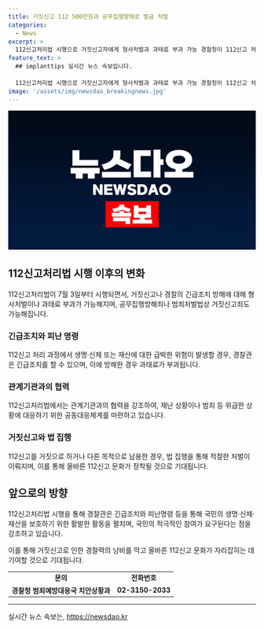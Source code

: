 ```yaml
---
title: 거짓신고 112 500만원과 공무집행방해로 벌금 처벌
categories:
  - News
excerpt: >
  112신고처리법 시행으로 거짓신고자에게 형사처벌과 과태료 부과 가능 경찰청이 112신고 처리법 시행을 앞두고 112에 거짓신고를 적발하면 공무집행방해죄나 과태료가 부과될 수 있다고 밝혔다. 112신고 처리 과정에서 생명·신체·재산에 대한 급박한 위해 발생 시 긴급조치 가능하며, 112신고에 대한 법적 기반을 마련했다. 또한 관계기관 간 공동대응·협력 규정을 갖췄으며, 거짓신고자에게 최대 500만 원의 과태료 부과 가능하다. 실제적인 법 집행을 통해 국민의 안전을 최우선하며, 적극적인 관심과 협조를 당부했다.
feature_text: >
  ## implanttips 실시간 뉴스 속보입니다.

  112신고처리법 시행으로 거짓신고자에게 형사처벌과 과태료 부과 가능 경찰청이 112신고 처리법 시행을 앞두고 112에 거짓신고를 적발하면 공무집행방해죄나 과태료가 부과될 수 있다고 밝혔다. 112신고 처리 과정에서 생명·신체·재산에 대한 급박한 위해 발생 시 긴급조치 가능하며, 112신고에 대한 법적 기반을 마련했다. 또한 관계기관 간 공동대응·협력 규정을 갖췄으며, 거짓신고자에게 최대 500만 원의 과태료 부과 가능하다. 실제적인 법 집행을 통해 국민의 안전을 최우선하며, 적극적인 관심과 협조를 당부했다.
image: '/assets/img/newsdao_breakingnews.jpg'
---
```


<p><img src="/assets/img/newsdao_breakingnews.jpg" alt="implanttips 속보" /></p>

<h2 data-ke-size="size26">112신고처리법 시행 이후의 변화</h2>

<p data-ke-size="size16">112신고처리법이 7월 3일부터 시행되면서, 거짓신고나 경찰의 긴급조치 방해에 대해 형사처벌이나 과태료 부과가 가능해지며, 공무집행방해죄나 범죄처벌법상 거짓신고죄도 가능해집니다.</p>

<h3>긴급조치와 피난 명령</h3>

<p data-ke-size="size16">112신고 처리 과정에서 생명·신체 또는 재산에 대한 급박한 위험이 발생할 경우, 경찰관은 긴급조치를 할 수 있으며, 이에 방해한 경우 과태료가 부과됩니다.</p>

<h3>관계기관과의 협력</h3>

<p data-ke-size="size16">112신고처리법에서는 관계기관과의 협력을 강조하여, 재난 상황이나 범죄 등 위급한 상황에 대응하기 위한 공동대응체계를 마련하고 있습니다.</p>

<h3>거짓신고와 법 집행</h3>

<p data-ke-size="size16">112신고를 거짓으로 하거나 다른 목적으로 남용한 경우, 법 집행을 통해 적절한 처벌이 이뤄지며, 이를 통해 올바른 112신고 문화가 정착될 것으로 기대됩니다.</p>

<h2 data-ke-size="size26">앞으로의 방향</h2>

<p data-ke-size="size16">112신고처리법 시행을 통해 경찰관은 긴급조치와 피난명령 등을 통해 국민의 생명·신체·재산을 보호하기 위한 활발한 활동을 펼치며, 국민의 적극적인 참여가 요구된다는 점을 강조하고 있습니다.</p>

<p data-ke-size="size16">이를 통해 거짓신고로 인한 경찰력의 낭비를 막고 올바른 112신고 문화가 자리잡히는 데 기여할 것으로 기대됩니다.</p>

<table>
    <tbody>
        <tr>
            <td style="text-align: center; height: 17px;"><b>문의</b></td>
            <td style="text-align: center; height: 17px;"><b>전화번호</b></td>
        </tr>
        <tr>
            <td style="text-align: center; height: 17px;"><b>경찰청 범죄예방대응국 치안상황과</b></td>
            <td style="text-align: center; height: 17px;"><b>02-3150-2033</b></td>
        </tr>
    </tbody>
</table>

<p><hr data-ke-size="large"></p>
실시간 뉴스 속보는, <a href="https://newsdao.kr" rel="dofollow">https://newsdao.kr</a>


